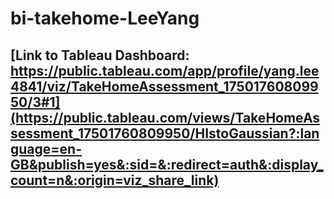 # bi-takehome-LeeYang

## [Link to Tableau Dashboard: https://public.tableau.com/app/profile/yang.lee4841/viz/TakeHomeAssessment_17501760809950/3#1](https://public.tableau.com/views/TakeHomeAssessment_17501760809950/HIstoGaussian?:language=en-GB&publish=yes&:sid=&:redirect=auth&:display_count=n&:origin=viz_share_link)
